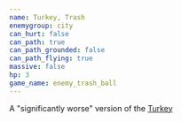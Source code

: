 ```yaml
---
name: Turkey, Trash
enemygroup: city
can_hurt: false
can_path: true
can_path_grounded: false
can_path_flying: true
massive: false
hp: 3
game_name: enemy_trash_ball
---
```


A "significantly worse" version of the [Turkey](#enemy-turkey)
